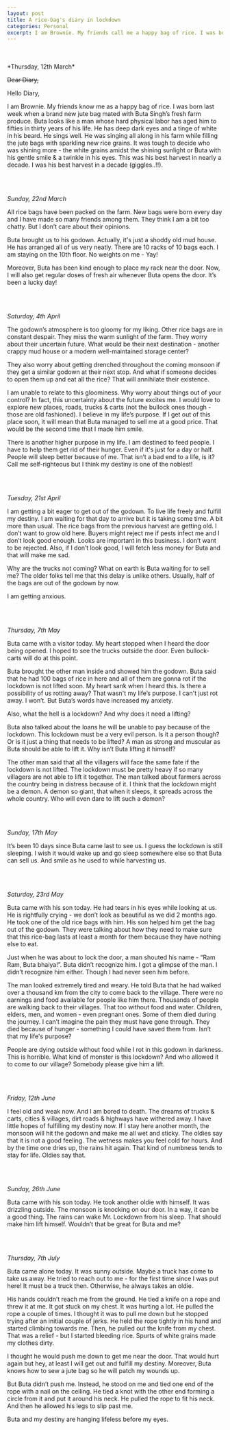 ```yaml
---
layout: post
title: A rice-bag's diary in lockdown
categories: Personal
excerpt: I am Brownie. My friends call me a happy bag of rice. I was born last week when a brand new jute bag mated with Buta Singh’s fresh farm produce.
---
```

<br>
<br>
*Thursday, 12th March*

~~Dear Diary,~~

Hello Diary,

I am Brownie. My friends know me as a happy bag of rice. I was born last week when a brand new jute bag mated with Buta Singh’s fresh farm produce. Buta looks like a man whose hard physical labor has aged him to fifties in thirty years of his life. He has deep dark eyes and a tinge of white in his beard. He sings well. He was singing all along in his farm while filling the jute bags with sparkling new rice grains. It was tough to decide who was shining more - the white grains amidst the shining sunlight or Buta with his gentle smile & a twinkle in his eyes. This was his best harvest in nearly a decade. I was his best harvest in a decade (giggles..!!).

<br>
<br>

*Sunday, 22nd March*

All rice bags have been packed on the farm. New bags were born every day and I have made so many friends among them. They think I am a bit too chatty. But I don’t care about their opinions.

Buta brought us to his godown. Actually, it's just a shoddy old mud house. He has arranged all of us very neatly. There are 10 racks of 10 bags each. I am staying on the 10th floor. No weights on me - Yay!

Moreover, Buta has been kind enough to place my rack near the door. Now, I will also get regular doses of fresh air whenever Buta opens the door. It’s been a lucky day!

<br>
<br>

*Saturday, 4th April*

The godown’s atmosphere is too gloomy for my liking. Other rice bags are in constant despair. They miss the warm sunlight of the farm. They worry about their uncertain future. What would be their next destination - another crappy mud house or a modern well-maintained storage center?

They also worry about getting drenched throughout the coming monsoon if they get a similar godown at their next stop. And what if someone decides to open them up and eat all the rice? That will annihilate their existence.

I am unable to relate to this gloominess. Why worry about things out of your control? In fact, this uncertainty about the future excites me. I would love to explore new places, roads, trucks & carts (not the bullock ones though - those are old fashioned). I believe in my life’s purpose. If I get out of this place soon, it will mean that Buta managed to sell me at a good price. That would be the second time that I made him smile.

There is another higher purpose in my life. I am destined to feed people. I have to help them get rid of their hunger. Even if it's just for a day or half. People will sleep better because of me. That isn’t a bad end to a life, is it? Call me self-righteous but I think my destiny is one of the noblest!

<br>
<br>

*Tuesday, 21st April*

I am getting a bit eager to get out of the godown. To live life freely and fulfill my destiny. I am waiting for that day to arrive but it is taking some time. A bit more than usual. The rice bags from the previous harvest are getting old. I don’t want to grow old here. Buyers might reject me if pests infect me and I don’t look good enough. Looks are important in this business. I don’t want to be rejected. Also, if I don’t look good, I will fetch less money for Buta and that will make me sad.

Why are the trucks not coming? What on earth is Buta waiting for to sell me? The older folks tell me that this delay is unlike others. Usually, half of the bags are out of the godown by now.

I am getting anxious.

<br>
<br>

*Thursday, 7th May*

Buta came with a visitor today. My heart stopped when I heard the door being opened. I hoped to see the trucks outside the door. Even bullock-carts will do at this point.

Buta brought the other man inside and showed him the godown. Buta said that he had 100 bags of rice in here and all of them are gonna rot if the lockdown is not lifted soon. My heart sank when I heard this. Is there a possibility of us rotting away? That wasn't my life’s purpose. I can't just rot away. I won’t. But Buta’s words have increased my anxiety.

Also, what the hell is a lockdown? And why does it need a lifting?

Buta also talked about the loans he will be unable to pay because of the lockdown. This lockdown must be a very evil person. Is it a person though? Or is it just a thing that needs to be lifted? A man as strong and muscular as Buta should be able to lift it. Why isn’t Buta lifting it himself?

The other man said that all the villagers will face the same fate if the lockdown is not lifted. The lockdown must be pretty heavy if so many villagers are not able to lift it together. The man talked about farmers across the country being in distress because of it. I think that the lockdown might be a demon. A demon so giant, that when it sleeps, it spreads across the whole country. Who will even dare to lift such a demon?

<br>
<br>

*Sunday, 17th May*

It’s been 10 days since Buta came last to see us. I guess the lockdown is still sleeping. I wish it would wake up and go sleep somewhere else so that Buta can sell us. And smile as he used to while harvesting us.

<br>
<br>

*Saturday, 23rd May*

Buta came with his son today. He had tears in his eyes while looking at us. He is rightfully crying - we don’t look as beautiful as we did 2 months ago. He took one of the old rice bags with him. His son helped him get the bag out of the godown. They were talking about how they need to make sure that this rice-bag lasts at least a month for them because they have nothing else to eat.

Just when he was about to lock the door, a man shouted his name - “Ram Ram, Buta bhaiya!”. Buta didn’t recognize him. I got a glimpse of the man. I didn’t recognize him either. Though I had never seen him before.

The man looked extremely tired and weary. He told Buta that he had walked over a thousand km from the city to come back to the village. There were no earnings and food available for people like him there. Thousands of people are walking back to their villages. That too without food and water. Children, elders, men, and women - even pregnant ones. Some of them died during the journey. I can’t imagine the pain they must have gone through. They died because of hunger - something I could have saved them from. Isn’t that my life's purpose?

People are dying outside without food while I rot in this godown in darkness. This is horrible. What kind of monster is this lockdown? And who allowed it to come to our village? Somebody please give him a lift.

<br>
<br>

*Friday, 12th June*

I feel old and weak now. And I am bored to death. The dreams of trucks & carts, cities & villages, dirt roads & highways have withered away. I have little hopes of fulfilling my destiny now. If I stay here another month, the monsoon will hit the godown and make me all wet and sticky. The oldies say that it is not a good feeling. The wetness makes you feel cold for hours. And by the time one dries up, the rains hit again. That kind of numbness tends to stay for life. Oldies say that.

<br>
<br>

*Sunday, 26th June*

Buta came with his son today. He took another oldie with himself. It was drizzling outside. The monsoon is knocking on our door. In a way, it can be a good thing. The rains can wake Mr. Lockdown from his sleep. That should make him lift himself. Wouldn’t that be great for Buta and me?

<br>
<br>

*Thursday, 7th July*

Buta came alone today. It was sunny outside. Maybe a truck has come to take us away. He tried to reach out to me - for the first time since I was put here! It must be a truck then. Otherwise, he always takes an oldie.

His hands couldn’t reach me from the ground. He tied a knife on a rope and threw it at me. It got stuck on my chest. It was hurting a lot. He pulled the rope a couple of times. I thought it was to pull me down but he stopped trying after an initial couple of jerks. He held the rope tightly in his hand and started climbing towards me.  Then, he pulled out the knife from my chest. That was a relief - but I started bleeding rice. Spurts of white grains made my clothes dirty.

I thought he would push me down to get me near the door. That would hurt again but hey, at least I will get out and fulfill my destiny. Moreover, Buta knows how to sew a jute bag so he will patch my wounds up.

But Buta didn’t push me. Instead, he stood on me and tied one end of the rope with a nail on the ceiling. He tied a knot with the other end forming a circle from it and put it around his neck. He pulled the rope to fit his neck. And then he allowed his legs to slip past me.

Buta and my destiny are hanging lifeless before my eyes.

<br>
<br>
